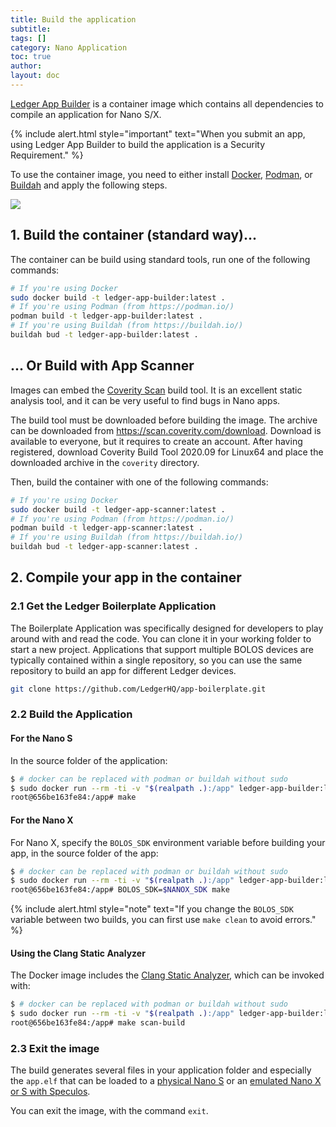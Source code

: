 ```yaml
---
title: Build the application
subtitle:
tags: []
category: Nano Application
toc: true
author:
layout: doc
---
```





[Ledger App Builder](https://github.com/LedgerHQ/ledger-app-builder) is a container image which contains all dependencies to compile an application for Nano S/X.

<!--  -->
{% include alert.html style="important" text="When you submit an app, using Ledger App Builder to build the application is a Security Requirement." %}
<!--  -->

To use the container image, you need to either install [Docker](https://docs.docker.com/get-docker/), [Podman](https://podman.io/), or [Buildah](https://buildah.io/) and apply the following steps.

<!-- ------------- Image ------------- -->
<div class="uk-text-center">
    <a href="../images/folder-organization.png" style="border-bottom:none;">
		<img src="../images/folder-organization.png" >
	</a>
</div>
<!-- --------------------------------- -->

## 1. Build the container (standard way)...

The container can be build using standard tools, run one of the following commands:

```bash
# If you're using Docker
sudo docker build -t ledger-app-builder:latest .
# If you're using Podman (from https://podman.io/)
podman build -t ledger-app-builder:latest .
# If you're using Buildah (from https://buildah.io/)
buildah bud -t ledger-app-builder:latest .
```

## ... Or Build with App Scanner

Images can embed the [Coverity Scan](https://scan.coverity.com/) build tool. It is an excellent static analysis tool, and it can be very useful to find bugs in Nano apps.

The build tool must be downloaded before building the image. The archive can be downloaded from <https://scan.coverity.com/download>. Download is available to everyone, but it requires to create an account. After having registered, download Coverity Build Tool 2020.09 for Linux64 and place the downloaded archive in the `coverity` directory.

Then, build the container with one of the following commands:

```bash
# If you're using Docker
sudo docker build -t ledger-app-scanner:latest .
# If you're using Podman (from https://podman.io/)
podman build -t ledger-app-scanner:latest .
# If you're using Buildah (from https://buildah.io/)
buildah bud -t ledger-app-scanner:latest .
```

## 2. Compile your app in the container

### 2.1 Get the Ledger Boilerplate Application

The Boilerplate Application was specifically designed for developers to play around with and read the code. You can clone it in your working folder to start a new project.
Applications that support multiple BOLOS devices are typically contained within a single repository, so you can use the same repository to build an app for different Ledger devices.

```bash
git clone https://github.com/LedgerHQ/app-boilerplate.git
```

### 2.2 Build the Application

#### For the Nano S

In the source folder of the application:

```bash
$ # docker can be replaced with podman or buildah without sudo
$ sudo docker run --rm -ti -v "$(realpath .):/app" ledger-app-builder:latest
root@656be163fe84:/app# make
```

#### For the Nano X

For Nano X, specify the `BOLOS_SDK` environment variable before building your app, in the source folder of the app:

```bash
$ # docker can be replaced with podman or buildah without sudo
$ sudo docker run --rm -ti -v "$(realpath .):/app" ledger-app-builder:latest
root@656be163fe84:/app# BOLOS_SDK=$NANOX_SDK make
```

<!--  -->
{% include alert.html style="note" text="If you change the <code>BOLOS_SDK</code> variable between two builds, you can first use <code>make clean</code> to avoid errors." %}
<!--  -->


#### Using the Clang Static Analyzer

The Docker image includes the [Clang Static Analyzer](https://clang-analyzer.llvm.org/), which can be invoked with:

```bash
$ # docker can be replaced with podman or buildah without sudo
$ sudo docker run --rm -ti -v "$(realpath .):/app" ledger-app-builder:latest
root@656be163fe84:/app# make scan-build
```

### 2.3 Exit the image

The build generates several files in your application folder and especially the `app.elf` that can be loaded to a [physical Nano S](../load) or an [emulated Nano X or S with Speculos](../../speculos/installation/build).

You can exit the image, with the command `exit`.

